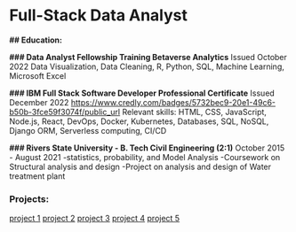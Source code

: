 # __Full-Stack Data Analyst__


__## Education:__

__### Data Analyst Fellowship Training Betaverse Analytics__
Issued October 2022
Data Visualization, Data Cleaning, R, Python, SQL, Machine Learning, Microsoft Excel


__### IBM Full Stack Software Developer Professional Certificate__
Issued December 2022
https://www.credly.com/badges/5732bec9-20e1-49c6-b50b-3fce59f3074f/public_url
Relevant skills: HTML, CSS, JavaScript,  Node.js, React,  DevOps, Docker, Kubernetes,  Databases, SQL, NoSQL, Django ORM, Serverless computing, CI/CD

__### Rivers State University  - B. Tech Civil Engineering (2:1)__
October 2015 - August 2021
-statistics, probability, and Model Analysis
-Coursework on Structural analysis and design
-Project on analysis and design of Water treatment plant



### Projects:
[project 1](https://github.com/Kreeeva/final-cloud-app-with-database.git)
[project 2](https://github.com/Kreeeva/simple-jupyter-note-book.git)
[project 3](https://github.com/Kreeeva/cazgi-IBM-Watson-NLU-Project.git)
[project 4]()
[project 5]()
